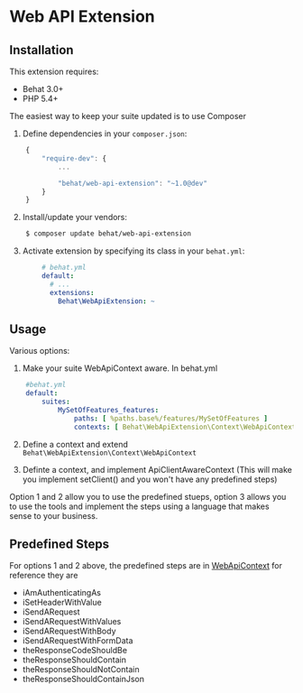 Web API Extension
=================

Installation
------------

This extension requires:

* Behat 3.0+
* PHP 5.4+

The easiest way to keep your suite updated is to use Composer

1. Define dependencies in your `composer.json`:
```javascript
    {
        "require-dev": {
            ...

            "behat/web-api-extension": "~1.0@dev"
        }
    }
```
2. Install/update your vendors:
```bash
    $ composer update behat/web-api-extension
```
3. Activate extension by specifying its class in your ``behat.yml``:
```yaml
        # behat.yml
        default:
          # ...
          extensions:
            Behat\WebApiExtension: ~
```

Usage
-----

Various options:

1. Make your suite WebApiContext aware. In behat.yml

```yaml    
    #behat.yml
    default:
        suites:
            MySetOfFeatures_features:
                paths: [ %paths.base%/features/MySetOfFeatures ]
                contexts: [ Behat\WebApiExtension\Context\WebApiContext ]
```

2. Define a context and extend `Behat\WebApiExtension\Context\WebApiContext`

3. Definte a context, and implement ApiClientAwareContext (This will make you implement setClient() and you won't have any predefined steps)

Option 1 and 2 allow you to use the predefined stueps, option 3 allows you to use the tools and implement the steps using a language that makes sense to your business.


Predefined Steps
------

For options 1 and 2 above, the predefined steps are in [WebApiContext](../src/Context/WebApiContext.php) for reference they are

* iAmAuthenticatingAs
* iSetHeaderWithValue
* iSendARequest
* iSendARequestWithValues
* iSendARequestWithBody
* iSendARequestWithFormData
* theResponseCodeShouldBe
* theResponseShouldContain
* theResponseShouldNotContain
* theResponseShouldContainJson
